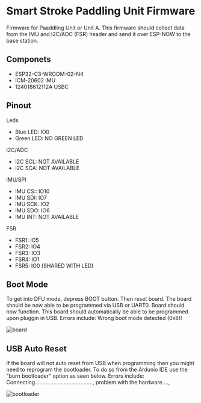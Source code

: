 # Smart Stroke Paddling Unit Firmware
 
 Firmware for Paaddling Unit or Unit A. This firmware should collect data from the IMU and I2C/ADC (FSR) header and send it over ESP-NOW to the base station. 
 
## Componets

- ESP32-C3-WROOM-02-N4
- ICM-20602 IMU
- 124018612112A USBC

## Pinout

Leds
- Blue LED: IO0
- Green LED: NO GREEN LED

I2C/ADC
- I2C SCL: NOT AVAILABLE
- I2C SCA: NOT AVAILABLE

IMU/SPI
- IMU CS:: IO10
- IMU SDI: IO7
- IMU SCK: IO2
- IMU SDO: IO6
- IMU INT: NOT AVAILABLE

FSR
- FSR1: IO5
- FSR2: IO4
- FSR3: IO3
- FSR4: IO1
- FSR5: IO0 (SHARED WITH LED)

## Boot Mode

To get into DFU mode, depress BOOT button. Then reset board. The board should be now able to be programmed via USB or UART0. Board should now function. This board should automatically be able to be programmed upon pluggin in USB. Errors include: Wrong boot mode detected (0x8)!

![board](https://i.imgur.com/qkQjWE7.png)

## USB Auto Reset

If the board will not auto reset from USB when programming then you might need to reprogram the bootloader.
To do so from the Ardunio IDE use the "burn bootloader" option as seen below. Errors include: Connecting......................................, problem with the hardware...., 

![bootloader](https://i.imgur.com/1UKCGS1.png)

